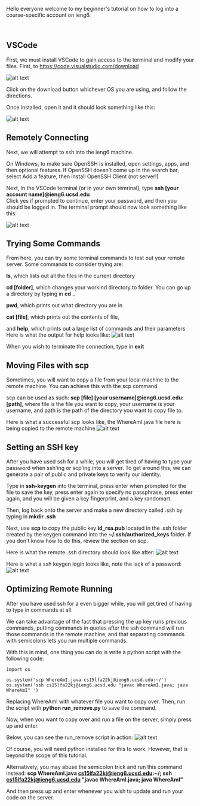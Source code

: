 Hello everyone welcome to my beginner's tutorial on how to log into a course-specific account on ieng6. 

<br>

## VSCode

First, we must install VSCode to gain access to the terminal and modify your files. First, to https://code.visualstudio.com/download

![alt text](vspage.png)

Click on the download button whichever OS you are using, and follow the directions.

Once installed, open it and it should look something like this: 

![alt text](vshome.png)

## Remotely Connecting

Next, we will attempt to ssh into the ieng6 machine.

On Windows, to make sure OpenSSH is installed, open settings, apps, and then optional features. If OpenSSH doesn't come up in the search bar, select Add a feature, then install OpenSSH Client (not server!)
<br>

Next, in the VSCode terminal (or in your own temrinal), type **ssh [your account name]@ieng6.ucsd.edu**
<br>
Click yes if prompted to continue,
enter your password, and then you should be logged in. The terminal prompt should now look something like this:

![alt text](sshlogin.png)

## Trying Some Commands

From here, you can try some terminal commands to test out your remote server. Some commands to consider trying are:
<br>

**ls**, which lists out all the files in the current directory
<br>

**cd [folder]**, which changes your workind directory to folder. You can go up a directory by typing in **cd ..**
<br>

**pwd**, which prints out what directory you are in
<br>

**cat [file]**, which prints out the contents of file,
<br>

and **help**, which prints out a large list of commands and their parameters
<br>
Here is what the output for help looks like:
![alt text](help.png)

When you wish to terminate the connection, type in **exit**

## Moving Files with scp
Sometimes, you will want to copy a file from your local machine to the remote machine. You can achieve this with the scp command. 

scp can be used as such: **scp [file] [your username]@ieng6.ucsd.edu:[path]**, where file is the file you want to copy, your username is your username, and path is the path of the directory you want to copy file to.

Here is what a successful scp looks like, the WhereAmI.java file here is being copied to the remote machine
![alt text](scp.png)

## Setting an SSH key
After you have used ssh for a while, you will get tired of having to type your password when ssh'ing or scp'ing into a server. To get around this, we can generate a pair of public and private keys to verify our identity.

Type in **ssh-keygen** into the terminal, press enter when prompted for the file to save the key, press enter again to specify no passphrase, press enter again, and you will be given a key fingerprint, and a key randomart. 

Then, log back onto the server and make a new directory called .ssh by typing in **mkdir .ssh**

Next, use **scp** to copy the public key **id_rsa.pub** located in the .ssh folder created by the keygen command into the **~/.ssh/authorized_keys** folder. If you don't know how to do this, review the section on scp. 

Here is what the remote .ssh directory should look like after:
![alt text](remotesshdir.png)

Here is what a ssh keygen login looks like, note the lack of a password:
![alt text](sshkeylogin.png)

## Optimizing Remote Running
After you have used ssh for a even bigger while, you will get tired of having to type in commands at all.

We can take advantage of the fact that pressing the up key runs previous commands, putting commands in quotes after the ssh command will run those commands in the remote machine, and that separating commands with semicolons lets you run multiple commands.

With this in mind, one thing you can do is write a python script with the following code:

    import os

    os.system('scp WhereAmI.java cs15lfa22kj@ieng6.ucsd.edu:~/')
    os.system('ssh cs15lfa22kj@ieng6.ucsd.edu "javac WhereAmI.java; java WhereAmI" ')

Replacing WhereAmI with whatever file you want to copy over.
Then, run the script with **python run_remove.py** to save the command.

Now, when you want to copy over and run a file on the server, simply press up and enter. 

Below, you can see the run_remove script in action: 
![alt text](speedking.png)

Of course, you will need python installed for this to work. However, that is beyond the scope of this tutorial.

Alternatively, you may abuse the semicolon trick and run this command instead:
**scp WhereAmI.java cs15lfa22kj@ieng6.ucsd.edu:~/; ssh cs15lfa22kj@ieng6.ucsd.edu "javac WhereAmI.java; java WhereAmI"**

And then press up and enter whenever you wish to update and run your code on the server. 